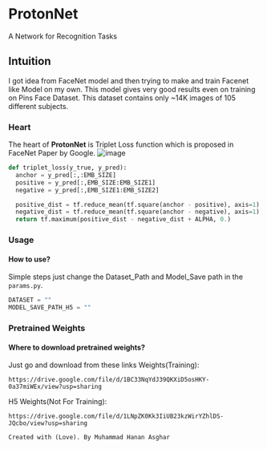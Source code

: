 # ProtonNet
A Network for Recognition Tasks

## Intuition
I got idea from FaceNet model and then trying to make and train Facenet like Model on my own. This model gives very good results even on training on Pins Face Dataset. This dataset contains only ~14K images of 105 different subjects.

### Heart
The heart of **ProtonNet** is Triplet Loss function which is proposed in FaceNet Paper by Google.
![image](https://user-images.githubusercontent.com/44013285/158017925-91d7400d-328d-431e-a243-2571f68ac2f1.png)

```python
def triplet_loss(y_true, y_pred):
  anchor = y_pred[:,:EMB_SIZE]
  positive = y_pred[:,EMB_SIZE:EMB_SIZE1]
  negative = y_pred[:,EMB_SIZE1:EMB_SIZE2]

  positive_dist = tf.reduce_mean(tf.square(anchor - positive), axis=1)
  negative_dist = tf.reduce_mean(tf.square(anchor - negative), axis=1)
  return tf.maximum(positive_dist - negative_dist + ALPHA, 0.)
```

### Usage
#### How to use?
Simple steps just change the Dataset_Path and Model_Save path in the ```params.py```.
```python
DATASET = ""
MODEL_SAVE_PATH_H5 = ""
```
### Pretrained Weights
#### Where to download pretrained weights?
Just go and download from these links
Weights(Training): 
```link
https://drive.google.com/file/d/1BC33NqYdJ39QKXiD5osHKY-0a37miWEx/view?usp=sharing
```
H5 Weights(Not For Training): 
```link
https://drive.google.com/file/d/1LNpZK0Kk3IiUB23kzWirYZhlDS-JQcbo/view?usp=sharing
```

```
Created with (Love). By Muhammad Hanan Asghar
```
